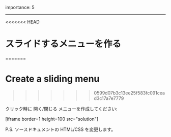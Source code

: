 importance: 5

---

<<<<<<< HEAD
# スライドするメニューを作る
=======
# Create a sliding menu
>>>>>>> 0599d07b3c13ee25f583fc091cead3c17a7e7779

クリック時に 開く/閉じる メニューを作成してください:

[iframe border=1 height=100 src="solution"]

P.S. ソースドキュメントの HTML/CSS を変更します。
